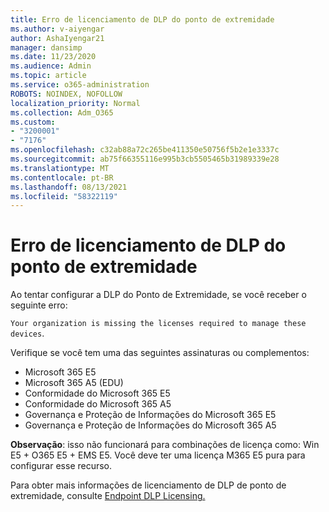 ```yaml
---
title: Erro de licenciamento de DLP do ponto de extremidade
ms.author: v-aiyengar
author: AshaIyengar21
manager: dansimp
ms.date: 11/23/2020
ms.audience: Admin
ms.topic: article
ms.service: o365-administration
ROBOTS: NOINDEX, NOFOLLOW
localization_priority: Normal
ms.collection: Adm_O365
ms.custom:
- "3200001"
- "7176"
ms.openlocfilehash: c32ab88a72c265be411350e50756f5b2e1e3337c
ms.sourcegitcommit: ab75f66355116e995b3cb5505465b31989339e28
ms.translationtype: MT
ms.contentlocale: pt-BR
ms.lasthandoff: 08/13/2021
ms.locfileid: "58322119"
---
```

# <a name="endpoint-dlp-licensing-error"></a>Erro de licenciamento de DLP do ponto de extremidade

Ao tentar configurar a DLP do Ponto de Extremidade, se você receber o seguinte erro:

`Your organization is missing the licenses required to manage these devices`.

Verifique se você tem uma das seguintes assinaturas ou complementos:

- Microsoft 365 E5
- Microsoft 365 A5 (EDU)
- Conformidade do Microsoft 365 E5
- Conformidade do Microsoft 365 A5
- Governança e Proteção de Informações do Microsoft 365 E5
- Governança e Proteção de Informações do Microsoft 365 A5

**Observação**: isso não funcionará para combinações de licença como: Win E5 + O365 E5 + EMS E5. Você deve ter uma licença M365 E5 pura para configurar esse recurso.

Para obter mais informações de licenciamento de DLP de ponto de extremidade, consulte [Endpoint DLP Licensing.](https://docs.microsoft.com/microsoft-365/compliance/endpoint-dlp-getting-started#onboarding-devices-into-device-management)
